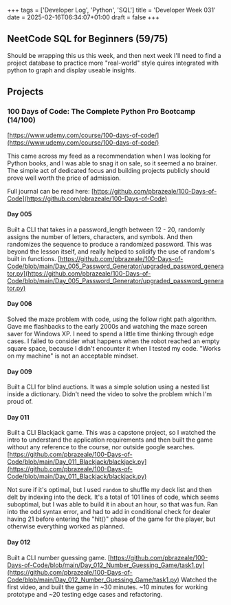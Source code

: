 +++
tags = ['Developer Log', 'Python', 'SQL']
title = 'Developer Week 031'
date = 2025-02-16T06:34:07+01:00
draft = false
+++

## NeetCode SQL for Beginners (59/75)

Should be wrapping this us this week, and then next week I'll need to find a project database to practice more "real-world" style quires integrated with python to graph and display useable insights.

## Projects

### 100 Days of Code: The Complete Python Pro Bootcamp (14/100)

[https://www.udemy.com/course/100-days-of-code/](https://www.udemy.com/course/100-days-of-code/)

This came across my feed as a recommendation when I was looking for Python books, and I was able to snag it on sale, so it seemed a no brainer. The simple act of dedicated focus and building projects publicly should prove well worth the price of admission.

Full journal can be read here:
[https://github.com/pbrazeale/100-Days-of-Code](https://github.com/pbrazeale/100-Days-of-Code)

#### Day 005

Built a CLI that takes in a password_length between 12 - 20, randomly assigns the number of letters, characters, and symbols. And then randomizes the sequence to produce a randomized password. This was beyond the lesson itself, and really helped to solidify the use of random's built in functions.
[https://github.com/pbrazeale/100-Days-of-Code/blob/main/Day_005_Password_Generator/upgraded_password_generator.py](https://github.com/pbrazeale/100-Days-of-Code/blob/main/Day_005_Password_Generator/upgraded_password_generator.py)

#### Day 006

Solved the maze problem with code, using the follow right path algorithm. Gave me flashbacks to the early 2000s and watching the maze screen saver for Windows XP. I need to spend a little time thinking through edge cases. I failed to consider what happens when the robot reached an empty square space, because I didn't encounter it when I tested my code. "Works on my machine" is not an acceptable mindset.

#### Day 009

Built a CLI for blind auctions. It was a simple solution using a nested list inside a dictionary. Didn't need the video to solve the problem which I'm proud of.

#### Day 011

Built a CLI Blackjack game. This was a capstone project, so I watched the intro to understand the application requirements and then built the game without any reference to the course, nor outside google searches.
[https://github.com/pbrazeale/100-Days-of-Code/blob/main/Day_011_Blackjack/blackjack.py](https://github.com/pbrazeale/100-Days-of-Code/blob/main/Day_011_Blackjack/blackjack.py)

Not sure if it's optimal, but I used `random` to shuffle my deck list and then delt by indexing into the deck. It's a total of 101 lines of code, which seems suboptimal, but I was able to build it in about an hour, so that was fun. Ran into the odd syntax error, and had to add in conditional check for dealer having 21 before entering the "hit()" phase of the game for the player, but otherwise everything worked as planned.

#### Day 012

Built a CLI number guessing game.
[https://github.com/pbrazeale/100-Days-of-Code/blob/main/Day_012_Number_Guessing_Game/task1.py](https://github.com/pbrazeale/100-Days-of-Code/blob/main/Day_012_Number_Guessing_Game/task1.py)
Watched the first video, and built the game in ~30 minutes. ~10 minutes for working prototype and ~20 testing edge cases and refactoring.

